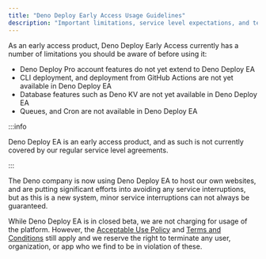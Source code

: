 ```yaml
---
title: "Deno Deploy Early Access Usage Guidelines"
description: "Important limitations, service level expectations, and terms of use for the Deno Deploy Early Access program."
---
```


As an early access product, Deno Deploy Early Access currently has a number of
limitations you should be aware of before using it:

- Deno Deploy Pro account features do not yet extend to Deno Deploy EA
- CLI deployment, and deployment from GitHub Actions are not yet available in
  Deno Deploy EA
- Database features such as Deno KV are not yet available in Deno Deploy EA
- Queues, and Cron are not available in Deno Deploy EA

:::info

Deno Deploy EA is an early access product, and as such is not currently covered
by our regular service level agreements.

:::

The Deno company is now using Deno Deploy EA to host our own websites, and are
putting significant efforts into avoiding any service interruptions, but as this
is a new system, minor service interruptions can not always be guaranteed.

While Deno Deploy EA is in closed beta, we are not charging for usage of the
platform. However, the
[Acceptable Use Policy](/deploy/manual/acceptable-use-policy/) and
[Terms and Conditions](/deploy/manual/terms-and-conditions/) still apply and we
reserve the right to terminate any user, organization, or app who we find to be
in violation of these.
